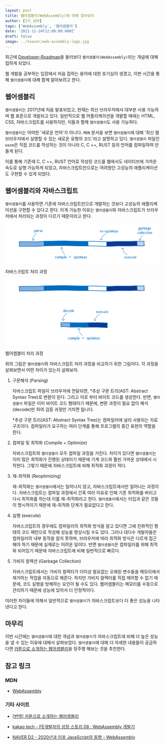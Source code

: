 ```yaml
---
layout: post
title: 웹어셈블리(WebAssembly)에 대해 알아보자
author: [3기_심바]
tags: ['WebAssembly', '웹어셈블리']
date: '2021-11-24T12:00:00.000Z'
draft: false
image: ../teaser/web-assembly-logo.jpg
---
```


최근에 [Developer-Roadmap](https://github.com/kamranahmedse/developer-roadmap)을 둘러보다 `웹어셈블리(WebAssembly)`라는 개념에 대해 접하게 되었다.

웹 개발을 공부하는 입장에서 처음 접하는 용어에 대한 호기심이 생겼고, 이번 시간을 통해 `웹어셈블리`에 대해 함께 알아보려고 한다.

## 웹어셈블리

`웹어셈블리`는 2017년에 처음 발표되었고, 현재는 최신 브라우저에서 대부분 사용 가능하며 웹 표준으로 개발되고 있다. 일반적으로 웹 어플리케이션을 개발할 때에는 HTML, CSS, 자바스크립트를 사용하지만, 이들과 함께 `웹어셈블리`도 사용 가능하다.

`웹어셈블리`는 어떠한 '새로운 언어'가 아니다. `MDN` 문서을 보면 `웹어셈블리`에 대해 '최신 웹 브라우저에서 실행할 수 있는 새로운 유형의 코드'라고 설명하고 있다. `웹어셈블리` 파일인 `wasm`은 직접 코드를 작성하는 것이 아니라 C, C ++, RUST 등의 언어를 컴파일하여 만들게 된다.

이를 통해 기존에 C, C ++, RUST 언어로 작성된 코드를 웹에서도 네이티브에 가까운 속도로 실행 가능하게 되었고, 자바스크립트만으로는 어려웠던 고성능의 애플리케이션도 구현할 수 있게 되었다.

## 웹어셈블리와 자바스크립트

`웹어셈블리`를 사용하면 기존에 자바스크립트만으로 개발하는 것보다 고성능의 애플리케이션을 구현할 수 있다고 한다. 이게 가능한 이유는 `웹어셈블리`와 자바스크립트가 브라우저에서 처리되는 과정이 다르기 때문이라고 한다.

![web-assembly-1](../images/2021-11-24-web-assembly-1.png)

자바스크립트 처리 과정

![web-assembly-2](../images/2021-11-24-web-assembly-2.png)

웹어셈블리 처리 과정

위의 그림은 `웹어셈블리`와 자바스크립트 처리 과정을 비교하기 위한 그림이다. 각 과정을 살펴보면서 어떤 차이가 있는지 살펴보자.

1. 구문해석 (Parsing)

   자바스크립트 파일이 브라우저에 전달되면, \*추상 구문 트리(AST: Abstract Syntax Tree)로 변환이 된다. 그리고 이로 부터 바이트 코드를 생성한다. 반면, `웹어셈블리` 파일은 이미 바이트 코드 형태이기 때문에, 변환 과정이 필요 없이 해석(decode)만 하여 검증 과정만 거치면 됩니다.

   \*추상 구문 트리(AST: Abstract Syntax Tree)는 컴파일러에 널리 사용되는 자료 구조이다. 컴파일러가 요구하는 여러 단계를 통해 프로그램의 중간 표현의 역할을 한다.

2. 컴파일 및 최적화 (Compile + Optimize)

   자바스크립트와 `웹어셈블리` 모두 컴파일 과정을 거친다. 차이가 있다면 `웹어셈블리`는 이미 많은 최적화가 진행된 상태이기 때문에 기계 코드와 훨씬 가까운 상태에서 시작한다. 그렇기 때문에 자바스크립트에 비해 최적화 과정이 적다.

3. 재-최적화 (Reoptimizing)

   재-최적화는 `웹어셈블리`에서는 일어나지 않고, 자바스크립트에서만 일어나는 과정이다. 자바스크립트는 컴파일 과정에서 간혹 여러 이유로 인해 기존 최적화를 버리고 다시 최적화를 하는데 이를 재-최적화라고 한다. `웹어셈블리`에서는 타입과 같은 것들이 명시적이기 때문에 재-최적화 단계가 필요없다고 한다.

4. 실행 (execute)

   자바스크립트의 경우에도 컴파일러의 최적화 방식을 알고 있다면 그에 친화적인 형태의 코드 패턴으로 작성해 성능을 향상시킬 수도 있다. 그러나 대다수 개발자들은 컴파일러의 내부 동작을 알지 못하며, 브라우저에 따라 최적화 방식은 다르게 접근해야 하기 때문에 실제로는 어려운 일이다. 반면 `웹어셈블리`은 컴파일러를 위해 최적화 되어있기 때문에 자바스크립트에 비해 일번적으로 빠르다.

5. 가비지 컬렉션 (Garbage Collection)

   자바스크립트에서는 가비지 컬렉터가 더이상 필요없는 오래된 변수들을 메모리에서 제거하는 작업을 자동으로 해준다. 하지만 가비지 컬렉터를 직접 제어할 수 없기 때문에, 코드 실행을 방해하는 요인이 될 수도 있다. 웹어셈블리는 메모리를 수동으로 관리하기 때문에 성능에 있어서 더 안정적이다.

이러한 차이들에 의해서 일반적으로 `웹어셈블리`가 자바스크립트보다 더 좋은 성능을 나타낸다고 한다.

## 마무리

이번 시간에는 `웹어셈블리`에 대한 개념과 `웹어셈블리`가 자바스크립트에 비해 더 높은 성능을 낼 수 있는 이유에 대해서 살펴보았다. `웹어셈블리`에 대해 더 자세한 내용들이 궁금하다면 [카툰으로 소개하는 웹어셈블리](https://dongwoo.blog/2017/06/06/%eb%b2%88%ec%97%ad-%ec%b9%b4%ed%88%b0%ec%9c%bc%eb%a1%9c-%ec%86%8c%ea%b0%9c%ed%95%98%eb%8a%94-%ec%9b%b9%ec%96%b4%ec%85%88%eb%b8%94%eb%a6%ac/)을 정주행 해보는 것을 추천한다.

## 참고 링크

### MDN

- [WebAssembly](https://developer.mozilla.org/ko/docs/WebAssembly)

### 기타 사이트

- [[번역] 카툰으로 소개하는 웹어셈블리](https://dongwoo.blog/2017/06/06/%eb%b2%88%ec%97%ad-%ec%b9%b4%ed%88%b0%ec%9c%bc%eb%a1%9c-%ec%86%8c%ea%b0%9c%ed%95%98%eb%8a%94-%ec%9b%b9%ec%96%b4%ec%85%88%eb%b8%94%eb%a6%ac/)

- [kakao tech - FE개발자의 성장 스토리 08 : WebAssembly 개발기](https://tech.kakao.com/2021/05/17/frontend-growth-08/)

- [NAVER D2 - 2020년과 이후 JavaScript의 동향 - WebAssembly](https://d2.naver.com/helloworld/8257914)
